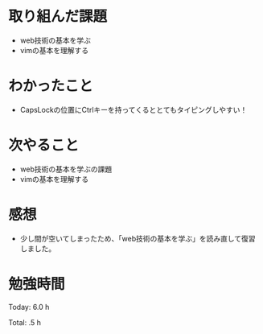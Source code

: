 # 取り組んだ課題
- web技術の基本を学ぶ
- vimの基本を理解する

# わかったこと
- CapsLockの位置にCtrlキーを持ってくるととてもタイピングしやすい！
  
# 次やること
- web技術の基本を学ぶの課題
- vimの基本を理解する

# 感想
- 少し間が空いてしまったため、「web技術の基本を学ぶ」を読み直して復習しました。

# 勉強時間
Today: 6.0 h

Total: .5 h

